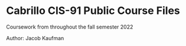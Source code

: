 # Cabrillo CIS-91 Public Course Files 

Coursework from throughout the fall semester 2022

Author: Jacob Kaufman
